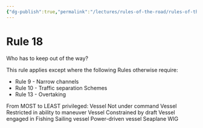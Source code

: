 ```yaml
---
{"dg-publish":true,"permalink":"/lectures/rules-of-the-road/rules-of-the-road-index/rule-18-responsibilities-between-vessels/"}
---
```


# Rule 18

Who has to keep out of the way?

This rule applies except where the following Rules otherwise require:
- Rule 9 - Narrow channels
- Rule 10 - Traffic separation Schemes
- Rule 13 - Overtaking

From MOST to LEAST privileged:
Vessel Not under command
Vessel Restricted in ability to maneuver
Vessel Constrained by draft
Vessel engaged in Fishing
Sailing vessel
Power-driven vessel
Seaplane
WIG